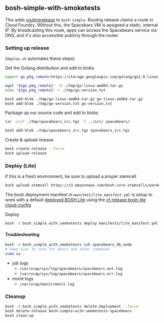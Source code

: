 ## bosh-simple-with-smoketests

This adds
[routingrelease](https://github.com/cloudfoundry-incubator/routing-release)
to `bosh-simple`. Routing release claims a route in Cloud Foundry. Without this,
the Spacebars VM is assigned a static, internal IP. By broadcasting this route,
apps can access the Spacebears service via DNS, and it's also accessible publicly
through the router.

### Setting up release

(`deploy.sh` automates these steps)

Get the Golang distribution and add to blobs

```bash
export go_pkg_remote=https://storage.googleapis.com/golang/go1.9.linux-amd64.tar.gz

wget "${go_pkg_remote}" -O ./tmp/go-linux-amd64.tar.gz
echo "${go_pkg_remote}" > ./tmp/go-version.txt

bosh add-blob ./tmp/go-linux-amd64.tar.gz go-linux-amd64.tar.gz
bosh add-blob ./tmp/go-version.txt go-version.txt
```

Package up our source code and add to blobs
```bash
tar -cvzf ./tmp/spacebears_src.tgz -C ../src/ spacebears/

bosh add-blob ./tmp/spacebears_src.tgz spacebears_src.tgz
```

Create & upload release
```bash
bosh create-release --force
bosh upload-release
```

### Deploy (Lite)

If this is a fresh environment, be sure to upload a proper stemcell
```bash
bosh upload-stemcell https://s3.amazonaws.com/bosh-core-stemcells/warden/bosh-stemcell-3445.7-warden-boshlite-ubuntu-trusty-go_agent.tgz
```

The bosh deployment manifest in `manifest/lite_manifest.yml` is setup to work
with a default [deployed BOSH Lite](https://bosh.io/docs/bosh-lite) using
the [cf-release bosh-lite cloud-config](https://github.com/cloudfoundry/cf-deployment/blob/master/iaas-support/bosh-lite/cloud-config.yml)

Deploy
```bash
bosh -d bosh_simple_with_smoketests deploy manifests/lite_manifest.yml --no-redact
```

#### Troubleshooting
```bash
bosh -d bosh_simple_with_smoketests ssh spacebears_db_node
# hope over to root for monit and other commands
sudo su -
```

* job logs
    * `/var/vcap/sys/log/spacebears/spacebears.out.log`
    * `/var/vcap/sys/log/spacebears/spacebears.err.log`
* monit logs
    * `/var/vcap/monit/monit.log`

###  Cleanup

```bash
bosh -d bosh_simple_with_smoketests delete-deployment --force
bosh delete-release bosh-simple-with-smoketests-spacebears
bosh clean-up
```
